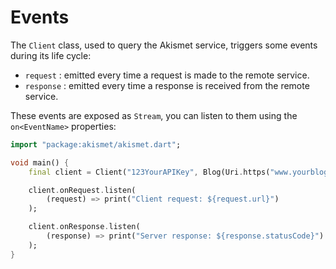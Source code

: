 # Events
The `Client` class, used to query the Akismet service, triggers some events during its life cycle:

- `request` : emitted every time a request is made to the remote service.
- `response` : emitted every time a response is received from the remote service.

These events are exposed as `Stream`, you can listen to them using the `on<EventName>` properties:

```dart
import "package:akismet/akismet.dart";

void main() {
	final client = Client("123YourAPIKey", Blog(Uri.https("www.yourblog.com", "/")));

	client.onRequest.listen(
		(request) => print("Client request: ${request.url}")
	);

	client.onResponse.listen(
		(response) => print("Server response: ${response.statusCode}")
	);
}
```
